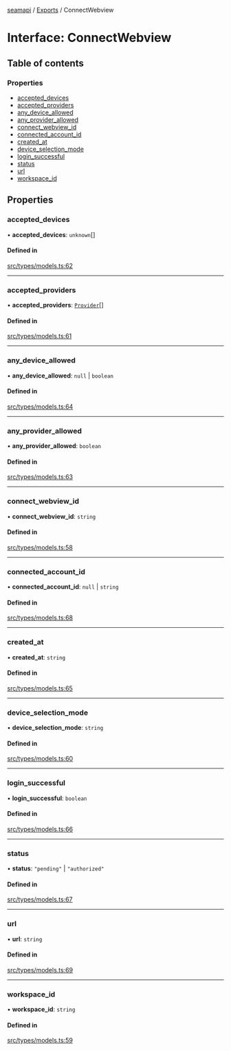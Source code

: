 [seamapi](../README.md) / [Exports](../modules.md) / ConnectWebview

# Interface: ConnectWebview

## Table of contents

### Properties

- [accepted\_devices](ConnectWebview.md#accepted_devices)
- [accepted\_providers](ConnectWebview.md#accepted_providers)
- [any\_device\_allowed](ConnectWebview.md#any_device_allowed)
- [any\_provider\_allowed](ConnectWebview.md#any_provider_allowed)
- [connect\_webview\_id](ConnectWebview.md#connect_webview_id)
- [connected\_account\_id](ConnectWebview.md#connected_account_id)
- [created\_at](ConnectWebview.md#created_at)
- [device\_selection\_mode](ConnectWebview.md#device_selection_mode)
- [login\_successful](ConnectWebview.md#login_successful)
- [status](ConnectWebview.md#status)
- [url](ConnectWebview.md#url)
- [workspace\_id](ConnectWebview.md#workspace_id)

## Properties

### accepted\_devices

• **accepted\_devices**: `unknown`[]

#### Defined in

[src/types/models.ts:62](https://github.com/hello-seam/seamapi-javascript/blob/main/src/types/models.ts#L62)

___

### accepted\_providers

• **accepted\_providers**: [`Provider`](../modules.md#provider)[]

#### Defined in

[src/types/models.ts:61](https://github.com/hello-seam/seamapi-javascript/blob/main/src/types/models.ts#L61)

___

### any\_device\_allowed

• **any\_device\_allowed**: ``null`` \| `boolean`

#### Defined in

[src/types/models.ts:64](https://github.com/hello-seam/seamapi-javascript/blob/main/src/types/models.ts#L64)

___

### any\_provider\_allowed

• **any\_provider\_allowed**: `boolean`

#### Defined in

[src/types/models.ts:63](https://github.com/hello-seam/seamapi-javascript/blob/main/src/types/models.ts#L63)

___

### connect\_webview\_id

• **connect\_webview\_id**: `string`

#### Defined in

[src/types/models.ts:58](https://github.com/hello-seam/seamapi-javascript/blob/main/src/types/models.ts#L58)

___

### connected\_account\_id

• **connected\_account\_id**: ``null`` \| `string`

#### Defined in

[src/types/models.ts:68](https://github.com/hello-seam/seamapi-javascript/blob/main/src/types/models.ts#L68)

___

### created\_at

• **created\_at**: `string`

#### Defined in

[src/types/models.ts:65](https://github.com/hello-seam/seamapi-javascript/blob/main/src/types/models.ts#L65)

___

### device\_selection\_mode

• **device\_selection\_mode**: `string`

#### Defined in

[src/types/models.ts:60](https://github.com/hello-seam/seamapi-javascript/blob/main/src/types/models.ts#L60)

___

### login\_successful

• **login\_successful**: `boolean`

#### Defined in

[src/types/models.ts:66](https://github.com/hello-seam/seamapi-javascript/blob/main/src/types/models.ts#L66)

___

### status

• **status**: ``"pending"`` \| ``"authorized"``

#### Defined in

[src/types/models.ts:67](https://github.com/hello-seam/seamapi-javascript/blob/main/src/types/models.ts#L67)

___

### url

• **url**: `string`

#### Defined in

[src/types/models.ts:69](https://github.com/hello-seam/seamapi-javascript/blob/main/src/types/models.ts#L69)

___

### workspace\_id

• **workspace\_id**: `string`

#### Defined in

[src/types/models.ts:59](https://github.com/hello-seam/seamapi-javascript/blob/main/src/types/models.ts#L59)
